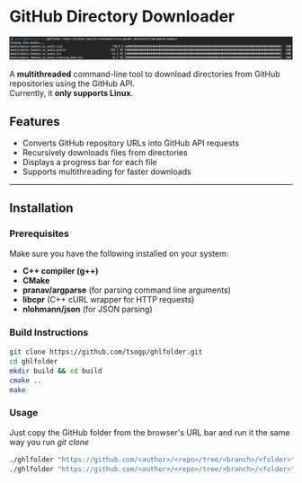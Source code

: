 # **GitHub Directory Downloader**  

[![Watch the video](https://github.com/tsogp/ghlfolder/blob/main/media/thumbnail.png?raw=true)](https://github.com/tsogp/ghlfolder/blob/main/media/demo.mp4?raw=true)

A **multithreaded** command-line tool to download directories from GitHub repositories using the GitHub API.  
Currently, it **only supports Linux**.

## **Features**  
- Converts GitHub repository URLs into GitHub API requests  
- Recursively downloads files from directories  
- Displays a progress bar for each file  
- Supports multithreading for faster downloads  

---

## **Installation**  

### **Prerequisites**  
Make sure you have the following installed on your system:  
- **C++ compiler (g++)**  
- **CMake**  
- **pranav/argparse** (for parsing command line arguments)
- **libcpr** (C++ cURL wrapper for HTTP requests)  
- **nlohmann/json** (for JSON parsing)  

### **Build Instructions**  
```sh
git clone https://github.com/tsogp/ghlfolder.git
cd ghlfolder
mkdir build && cd build
cmake ..
make
```

### **Usage**
Just copy the GitHub folder from the browser's URL bar and run it the same way you run *git clone*
```sh
./ghlfolder "https://github.com/<author>/<repo>/tree/<branch>/<folder>"
./ghlfolder "https://github.com/<author>/<repo>/tree/<branch>/<folder>" --output-dir=/home/user
```